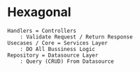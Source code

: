 # Hexagonal
    Handlers = Controllers
        : Validate Request / Return Response
    Usecases / Core = Services Layer 
        : DO All Bussiness Logic
    Repository = Datasource Layer
        : Query (CRUD) From Datasource
    
    